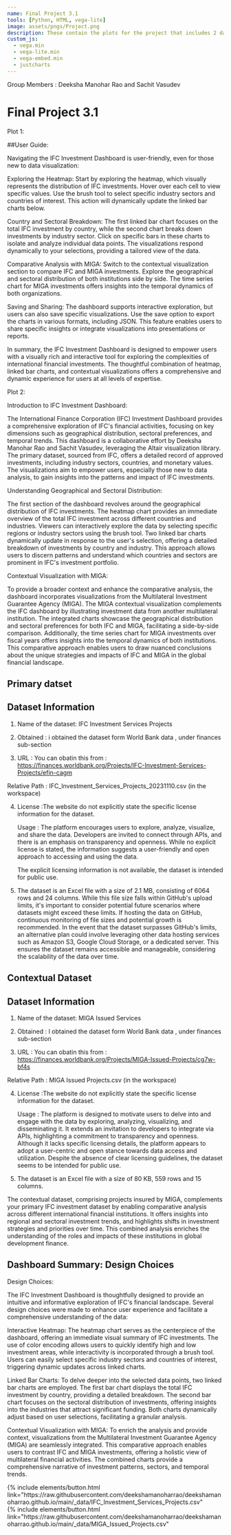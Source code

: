 ```yaml
---
name: Final Project 3.1
tools: [Python, HTML, vega-lite]
image: assets/pngs/Project.png
description: These contain the plots for the project that includes 2 datasets outlining income levels and investments for different countries around the world.
custom_js:
  - vega.min
  - vega-lite.min
  - vega-embed.min
  - justcharts
---
```


Group Members : Deeksha Manohar Rao and Sachit Vasudev
# Final Project 3.1 

Plot 1:

<vegachart schema-url="{{ site.baseurl }}/assets/json/Interactive_Visualization.json" style="width: 100%"></vegachart>

 ##User Guide:

Navigating the IFC Investment Dashboard is user-friendly, even for those new to data visualization:

Exploring the Heatmap: Start by exploring the heatmap, which visually represents the distribution of IFC investments. Hover over each cell to view specific values. Use the brush tool to select specific industry sectors and countries of interest. This action will dynamically update the linked bar charts below.

Country and Sectoral Breakdown: The first linked bar chart focuses on the total IFC investment by country, while the second chart breaks down investments by industry sector. Click on specific bars in these charts to isolate and analyze individual data points. The visualizations respond dynamically to your selections, providing a tailored view of the data.

Comparative Analysis with MIGA: Switch to the contextual visualization section to compare IFC and MIGA investments. Explore the geographical and sectoral distribution of both institutions side by side. The time series chart for MIGA investments offers insights into the temporal dynamics of both organizations.

Saving and Sharing: The dashboard supports interactive exploration, but users can also save specific visualizations. Use the save option to export the charts in various formats, including JSON. This feature enables users to share specific insights or integrate visualizations into presentations or reports.

In summary, the IFC Investment Dashboard is designed to empower users with a visually rich and interactive tool for exploring the complexities of international financial investments. The thoughtful combination of heatmap, linked bar charts, and contextual visualizations offers a comprehensive and dynamic experience for users at all levels of expertise.

Plot 2:

<vegachart schema-url="{{ site.baseurl }}/assets/json/Contextual_Visulization.json" style="width: 100%"></vegachart>


Introduction to IFC Investment Dashboard:

The International Finance Corporation (IFC) Investment Dashboard provides a comprehensive exploration of IFC's financial activities, focusing on key dimensions such as geographical distribution, sectoral preferences, and temporal trends. This dashboard is a collaborative effort by Deeksha Manohar Rao and Sachit Vasudev, leveraging the Altair visualization library. The primary dataset, sourced from IFC, offers a detailed record of approved investments, including industry sectors, countries, and monetary values. The visualizations aim to empower users, especially those new to data analysis, to gain insights into the patterns and impact of IFC investments.

Understanding Geographical and Sectoral Distribution:

The first section of the dashboard revolves around the geographical distribution of IFC investments. The heatmap chart provides an immediate overview of the total IFC investment across different countries and industries. Viewers can interactively explore the data by selecting specific regions or industry sectors using the brush tool. Two linked bar charts dynamically update in response to the user's selection, offering a detailed breakdown of investments by country and industry. This approach allows users to discern patterns and understand which countries and sectors are prominent in IFC's investment portfolio.

Contextual Visualization with MIGA:

To provide a broader context and enhance the comparative analysis, the dashboard incorporates visualizations from the Multilateral Investment Guarantee Agency (MIGA). The MIGA contextual visualization complements the IFC dashboard by illustrating investment data from another multilateral institution. The integrated charts showcase the geographical distribution and sectoral preferences for both IFC and MIGA, facilitating a side-by-side comparison. Additionally, the time series chart for MIGA investments over fiscal years offers insights into the temporal dynamics of both institutions. This comparative approach enables users to draw nuanced conclusions about the unique strategies and impacts of IFC and MIGA in the global financial landscape.

## Primary datset

## Dataset Information
1) Name of the dataset: IFC Investment Services Projects

2) Obtained : i obtained the dataset form World Bank data , under finances sub-section 

3) URL : You can obatin this from : https://finances.worldbank.org/Projects/IFC-Investment-Services-Projects/efin-cagm

Relative Path : IFC_Investment_Services_Projects_20231110.csv (in the workspace)

4) License :The website do not explicitly state the specific license information for the dataset.
   
   Usage : The platform encourages users to explore, analyze, visualize, and share the data. Developers are invited to connect through APIs, and there is an emphasis on transparency and openness. While no explicit license is stated, the information suggests a user-friendly and open approach to accessing and using the data.
   
   The explicit licensing information is not available, the dataset is intended for public use.
   
5) The dataset is an Excel file with a size of 2.1 MB, consisting of 6064 rows and 24 columns. While this file size falls within GitHub's upload limits, it's important to consider potential future scenarios where datasets might exceed these limits. If hosting the data on GitHub, continuous monitoring of file sizes and potential growth is recommended. In the event that the dataset surpasses GitHub's limits, an alternative plan could involve leveraging other data hosting services such as Amazon S3, Google Cloud Storage, or a dedicated server. This ensures the dataset remains accessible and manageable, considering the scalability of the data over time.

## Contextual Dataset
## Dataset Information
1) Name of the dataset: MIGA Issued Services 

2) Obtained : I obtained the dataset form World Bank data , under finances sub-section 

3) URL : You can obatin this from : https://finances.worldbank.org/Projects/MIGA-Issued-Projects/cg7w-bf4s

Relative Path : MIGA Issued Projects.csv (in the workspace)

4) License :The website do not explicitly state the specific license information for the dataset.
   
   Usage : The platform is designed to motivate users to delve into and engage with the data by exploring, analyzing, visualizing, and disseminating it. It extends an invitation to developers to integrate via APIs, highlighting a commitment to transparency and openness. Although it lacks specific licensing details, the platform appears to adopt a user-centric and open stance towards data access and utilization. Despite the absence of clear licensing guidelines, the dataset seems to be intended for public use.
   
5) The dataset is an Excel file with a size of 80 KB, 559 rows and 15 columns.

The contextual dataset, comprising projects insured by MIGA, complements your primary IFC investment dataset by enabling comparative analysis across different international financial institutions. It offers insights into regional and sectoral investment trends, and highlights shifts in investment strategies and priorities over time. This combined analysis enriches the understanding of the roles and impacts of these institutions in global development finance.


## Dashboard Summary: Design Choices 

Design Choices:

The IFC Investment Dashboard is thoughtfully designed to provide an intuitive and informative exploration of IFC's financial landscape. Several design choices were made to enhance user experience and facilitate a comprehensive understanding of the data:

Interactive Heatmap: The heatmap chart serves as the centerpiece of the dashboard, offering an immediate visual summary of IFC investments. The use of color encoding allows users to quickly identify high and low investment areas, while interactivity is incorporated through a brush tool. Users can easily select specific industry sectors and countries of interest, triggering dynamic updates across linked charts.

Linked Bar Charts: To delve deeper into the selected data points, two linked bar charts are employed. The first bar chart displays the total IFC investment by country, providing a detailed breakdown. The second bar chart focuses on the sectoral distribution of investments, offering insights into the industries that attract significant funding. Both charts dynamically adjust based on user selections, facilitating a granular analysis.

Contextual Visualization with MIGA: To enrich the analysis and provide context, visualizations from the Multilateral Investment Guarantee Agency (MIGA) are seamlessly integrated. This comparative approach enables users to contrast IFC and MIGA investments, offering a holistic view of multilateral financial activities. The combined charts provide a comprehensive narrative of investment patterns, sectors, and temporal trends.

<!-- these are written in a combo of html and liquid --> 

<div class="left">
{% include elements/button.html link="https://raw.githubusercontent.com/deekshamanoharrao/deekshamanoharrao.github.io/main/_data/IFC_Investment_Services_Projects.csv"
</div>

<div class="right">
{% include elements/button.html link="https://raw.githubusercontent.com/deekshamanoharrao/deekshamanoharrao.github.io/main/_data/MIGA_Issued_Projects.csv"
</div>

